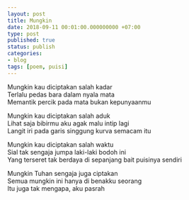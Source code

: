 ```yaml
---
layout: post
title: Mungkin
date: 2018-09-11 00:01:00.000000000 +07:00
type: post
published: true
status: publish
categories:
- blog
tags: [poem, puisi]
---
```


Mungkin kau diciptakan salah kadar<br>
Terlalu pedas bara dalam nyala mata<br>
Memantik percik pada mata bukan kepunyaanmu<br>

Mungkin kau diciptakan salah aduk<br>
Lihat saja bibirmu aku agak malu intip lagi<br>
Langit iri pada garis singgung kurva semacam itu<br>

Mungkin kau diciptakan salah waktu<br>
Sial tak sengaja jumpa laki-laki bodoh ini<br>
Yang terseret tak berdaya di sepanjang bait puisinya sendiri<br>

Mungkin Tuhan sengaja juga ciptakan<br>
Semua mungkin ini hanya di benakku seorang<br>
Itu juga tak mengapa, aku pasrah<br>
